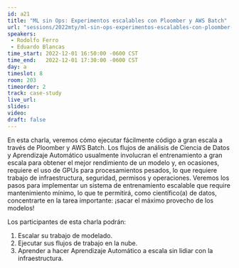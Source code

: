 ```yaml
---
id: a21
title: "ML sin Ops: Experimentos escalables con Ploomber y AWS Batch"
url: "sessions/2022mty/ml-sin-ops-experimentos-escalables-con-ploomber-y-aws-batch"
speakers:
 - Rodolfo Ferro
 - Eduardo Blancas
time_start: 2022-12-01 16:50:00 -0600 CST
time_end:   2022-12-01 17:30:00 -0600 CST
day: a
timeslot: 8
room: 203
timeorder: 2 
track: case-study
live_url: 
slides: 
video: 
draft: false
---
```


En esta charla, veremos cómo ejecutar fácilmente código a gran escala a través de Ploomber y AWS Batch. Los flujos de análisis de Ciencia de Datos y Aprendizaje Automático usualmente involucran el entrenamiento a gran escala para obtener el mejor rendimiento de un modelo y, en ocasiones, requiere el uso de GPUs para procesamientos pesados, lo que requiere trabajo de infraestructura, seguridad, permisos y operaciones. Veremos los pasos para implementar un sistema de entrenamiento escalable que require mantenimiento mínimo, lo que te permitirá, como científico(a) de datos, concentrarte en la tarea importante: ¡sacar el máximo provecho de los modelos!

Los participantes de esta charla podrán:
1. Escalar su trabajo de modelado.
2. Ejecutar sus flujos de trabajo en la nube.
3. Aprender a hacer Aprendizaje Automático a escala sin lidiar con la infraestructura.